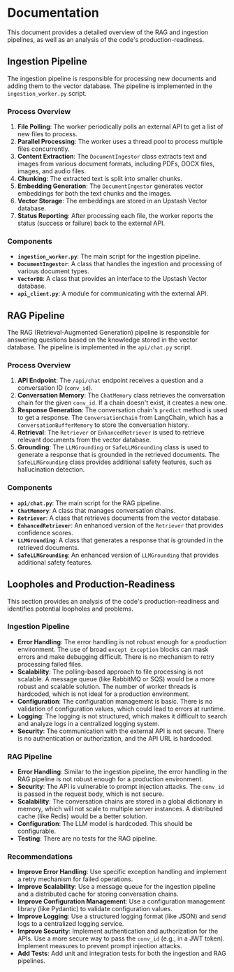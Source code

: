# Documentation

This document provides a detailed overview of the RAG and ingestion pipelines, as well as an analysis of the code's production-readiness.

## Ingestion Pipeline

The ingestion pipeline is responsible for processing new documents and adding them to the vector database. The pipeline is implemented in the `ingestion_worker.py` script.

### Process Overview

1.  **File Polling**: The worker periodically polls an external API to get a list of new files to process.
2.  **Parallel Processing**: The worker uses a thread pool to process multiple files concurrently.
3.  **Content Extraction**: The `DocumentIngestor` class extracts text and images from various document formats, including PDFs, DOCX files, images, and audio files.
4.  **Chunking**: The extracted text is split into smaller chunks.
5.  **Embedding Generation**: The `DocumentIngestor` generates vector embeddings for both the text chunks and the images.
6.  **Vector Storage**: The embeddings are stored in an Upstash Vector database.
7.  **Status Reporting**: After processing each file, the worker reports the status (success or failure) back to the external API.

### Components

*   **`ingestion_worker.py`**: The main script for the ingestion pipeline.
*   **`DocumentIngestor`**: A class that handles the ingestion and processing of various document types.
*   **`VectorDB`**: A class that provides an interface to the Upstash Vector database.
*   **`api_client.py`**: A module for communicating with the external API.

## RAG Pipeline

The RAG (Retrieval-Augmented Generation) pipeline is responsible for answering questions based on the knowledge stored in the vector database. The pipeline is implemented in the `api/chat.py` script.

### Process Overview

1.  **API Endpoint**: The `/api/chat` endpoint receives a question and a conversation ID (`conv_id`).
2.  **Conversation Memory**: The `ChatMemory` class retrieves the conversation chain for the given `conv_id`. If a chain doesn't exist, it creates a new one.
3.  **Response Generation**: The conversation chain's `predict` method is used to get a response. The `ConversationChain` from LangChain, which has a `ConversationBufferMemory` to store the conversation history.
4.  **Retrieval**: The `Retriever` or `EnhancedRetriever` is used to retrieve relevant documents from the vector database.
5.  **Grounding**: The `LLMGrounding` or `SafeLLMGrounding` class is used to generate a response that is grounded in the retrieved documents. The `SafeLLMGrounding` class provides additional safety features, such as hallucination detection.

### Components

*   **`api/chat.py`**: The main script for the RAG pipeline.
*   **`ChatMemory`**: A class that manages conversation chains.
*   **`Retriever`**: A class that retrieves documents from the vector database.
*   **`EnhancedRetriever`**: An enhanced version of the `Retriever` that provides confidence scores.
*   **`LLMGrounding`**: A class that generates a response that is grounded in the retrieved documents.
*   **`SafeLLMGrounding`**: An enhanced version of `LLMGrounding` that provides additional safety features.

## Loopholes and Production-Readiness

This section provides an analysis of the code's production-readiness and identifies potential loopholes and problems.

### Ingestion Pipeline

*   **Error Handling**: The error handling is not robust enough for a production environment. The use of broad `except Exception` blocks can mask errors and make debugging difficult. There is no mechanism to retry processing failed files.
*   **Scalability**: The polling-based approach to file processing is not scalable. A message queue (like RabbitMQ or SQS) would be a more robust and scalable solution. The number of worker threads is hardcoded, which is not ideal for a production environment.
*   **Configuration**: The configuration management is basic. There is no validation of configuration values, which could lead to errors at runtime.
*   **Logging**: The logging is not structured, which makes it difficult to search and analyze logs in a centralized logging system.
*   **Security**: The communication with the external API is not secure. There is no authentication or authorization, and the API URL is hardcoded.

### RAG Pipeline

*   **Error Handling**: Similar to the ingestion pipeline, the error handling in the RAG pipeline is not robust enough for a production environment.
*   **Security**: The API is vulnerable to prompt injection attacks. The `conv_id` is passed in the request body, which is not secure.
*   **Scalability**: The conversation chains are stored in a global dictionary in memory, which will not scale to multiple server instances. A distributed cache (like Redis) would be a better solution.
*   **Configuration**: The LLM model is hardcoded. This should be configurable.
*   **Testing**: There are no tests for the RAG pipeline.

### Recommendations

*   **Improve Error Handling**: Use specific exception handling and implement a retry mechanism for failed operations.
*   **Improve Scalability**: Use a message queue for the ingestion pipeline and a distributed cache for storing conversation chains.
*   **Improve Configuration Management**: Use a configuration management library (like Pydantic) to validate configuration values.
*   **Improve Logging**: Use a structured logging format (like JSON) and send logs to a centralized logging service.
*   **Improve Security**: Implement authentication and authorization for the APIs. Use a more secure way to pass the `conv_id` (e.g., in a JWT token). Implement measures to prevent prompt injection attacks.
*   **Add Tests**: Add unit and integration tests for both the ingestion and RAG pipelines.
